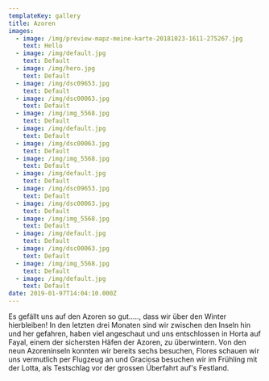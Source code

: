 ```yaml
---
templateKey: gallery
title: Azoren
images:
  - image: /img/preview-mapz-meine-karte-20181023-1611-275267.jpg
    text: Hello
  - image: /img/default.jpg
    text: Default
  - image: /img/hero.jpg
    text: Default
  - image: /img/dsc09653.jpg
    text: Default
  - image: /img/dsc00063.jpg
    text: Default
  - image: /img/img_5568.jpg
    text: Default
  - image: /img/default.jpg
    text: Default
  - image: /img/dsc00063.jpg
    text: Default
  - image: /img/img_5568.jpg
    text: Default
  - image: /img/default.jpg
    text: Default
  - image: /img/dsc09653.jpg
    text: Default
  - image: /img/dsc00063.jpg
    text: Default
  - image: /img/img_5568.jpg
    text: Default
  - image: /img/default.jpg
    text: Default
  - image: /img/dsc00063.jpg
    text: Default
  - image: /img/img_5568.jpg
    text: Default
  - image: /img/default.jpg
    text: Default
date: 2019-01-97T14:04:10.000Z
---
```


Es gefällt uns auf den Azoren so gut....., dass wir über den Winter hierbleiben! In den letzten drei Monaten sind wir zwischen den Inseln hin und her gefahren, haben viel angeschaut und uns entschlossen in Horta auf Fayal, einem der sichersten Häfen der Azoren, zu überwintern. Von den neun Azoreninseln konnten wir bereits sechs besuchen, Flores schauen wir uns vermutlich per Flugzeug an und Graciosa besuchen wir im Frühling mit der Lotta, als Testschlag vor der grossen Überfahrt auf's Festland.
